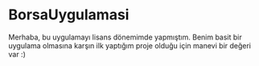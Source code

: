 # BorsaUygulamasi

Merhaba, bu uygulamayı lisans dönemimde yapmıştım. Benim basit bir uygulama olmasına karşın ilk yaptığım proje olduğu için manevi bir değeri var :)
